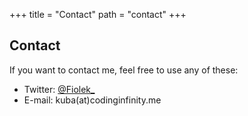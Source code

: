 +++
title = "Contact"
path = "contact"
+++

## Contact

If you want to contact me, feel free to use any of these:
 
 * Twitter: <a href="https://twitter.com/Fiolek_">@Fiolek_</a>
 * E-mail: kuba(at)codinginfinity.me
